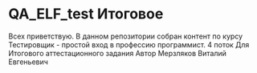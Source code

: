 # QA_ELF_test Итоговое
Всех приветствую. В данном репозитории собран контент по курсу
Тестировщик - простой вход в профессию программист. 4 поток
Для Итогового аттестационного задания
Автор Мерзляков Виталий Евгеньевич
